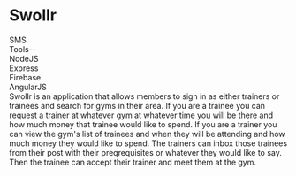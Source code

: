 
# Swollr
SMS<br />
Tools--<br />
 NodeJS<br />
 Express<br />
 Firebase<br />
 AngularJS<br />
Swollr is an application that allows members to sign in as either trainers or trainees and search for gyms in their area. If you are a trainee you can request a trainer at whatever gym at whatever time you will be there and how much money that trainee would like to spend. 
If you are a trainer you can view the gym's list of trainees and when they will be attending and how much money they would like to spend. The trainers can inbox those trainees from their post with their preqrequisites or whatever they would like to say. Then the trainee can accept their trainer and meet them at the gym.

